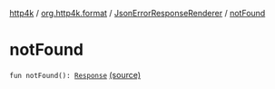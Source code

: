 [http4k](../../index.md) / [org.http4k.format](../index.md) / [JsonErrorResponseRenderer](index.md) / [notFound](./not-found.md)

# notFound

`fun notFound(): `[`Response`](../../org.http4k.core/-response/index.md) [(source)](https://github.com/http4k/http4k/blob/master/http4k-core/src/main/kotlin/org/http4k/format/JsonErrorResponseRenderer.kt#L22)